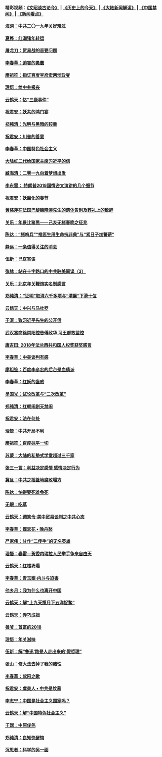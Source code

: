 #### 精彩视频：[《文昭谈古论今》](http://45.76.195.252/wenzhao) | [《历史上的今天》](http://45.76.195.252/today-in-history) | [《大陆新闻解读》](http://45.76.195.252/ntdtv-comedy) | [《中国禁闻》](http://45.76.195.252/ntdtv-news) | [《新闻看点》](http://45.76.195.252/news-insight) 

 #### [海网：中共二〇一九年关好难过](../pages/nsc993/n11041415.md?t=02131421) 

#### [夏桦：红潮猪年转运](../pages/nsc993/n11041337.md?t=02131421) 

#### [屠龙刀：贸易战的首要问题](../pages/nsc993/n11040283.md?t=02131421) 

#### [李春草：迫害的愚蠢](../pages/nsc993/n11036601.md?t=02131421) 

#### [廖祖笙：指证百度李彦宏两涉政变](../pages/nsc993/n11036579.md?t=02131421) 

#### [理悟：给中共报丧](../pages/nsc993/n11036501.md?t=02131421) 

#### [云鹤天：忆“三鹿事件”](../pages/nsc993/n11036466.md?t=02131421) 

#### [祝君安：妖共的鸿门宴](../pages/nsc993/n11035387.md?t=02131421) 

#### [郑纯清：光明与黑暗的较量](../pages/nsc993/n11035337.md?t=02131421) 

#### [祝君安：川普的善意](../pages/nsc993/n11032077.md?t=02131421) 

#### [李春草：中国特色社会主义](../pages/nsc993/n11032132.md?t=02131421) 

#### [大陆红二代给国家主席习近平的信](../pages/nsc993/n11031995.md?t=02131421) 

#### [臧海清：二零一九向着梦想出发](../pages/nsc993/n11031959.md?t=02131421) 

#### [李东雷： 特朗普2019国情咨文演讲的几个细节](../pages/nsc993/n11031943.md?t=02131421) 

#### [祝君安：妖魔化的春节](../pages/nsc993/n11031747.md?t=02131421) 

#### [黄慈萍在法国巴黎魏晓涛先生的遗体告别及葬礼上的致辞](../pages/nsc993/n11031419.md?t=02131421) 

#### [关乐：年景比猪黑——己亥无猪春晚之征兆](../pages/nsc993/n11031494.md?t=02131421) 

#### [陈达：“猪哨兵”“推医生用生命抗非典”与“紧日子加警薪”](../pages/nsc993/n11027746.md?t=02131421) 

#### [静远：一条值得关注的消息](../pages/nsc993/n11024470.md?t=02131421) 

#### [伍新：己亥寄语](../pages/nsc993/n11024543.md?t=02131421) 

#### [张林：站在十字路口的中共驻美间谍（3）](../pages/nsc993/n11023043.md?t=02131421) 

#### [关乐：北京年关鞭炮实名制感言](../pages/nsc993/n11022630.md?t=02131421) 

#### [郑纯清：“证明”取消六千多项与“清廉”下滑十位](../pages/nsc993/n11022638.md?t=02131421) 

#### [云鹤天：中兴与马杜罗](../pages/nsc993/n11022620.md?t=02131421) 

#### [于溟：致习近平先生的公开信](../pages/nsc993/n11022593.md?t=02131421) 

#### [武汉富商徐崇阳控告傅政华 习王都敢监控](../pages/nsc993/n11022212.md?t=02131421) 

#### [唐吉田: 2018年法兰西共和国人权奖获奖感言](../pages/nsc993/n11021537.md?t=02131421) 

#### [李春草：中美谈判有感](../pages/nsc993/n11019776.md?t=02131421) 

#### [廖祖笙：百度李彦宏的后台是血债派](../pages/nsc993/n11019767.md?t=02131421) 

#### [李春草：红妖的蛊惑](../pages/nsc993/n11017095.md?t=02131421) 

#### [吴国光：试论改革与“二次改革”](../pages/nsc993/n11017055.md?t=02131421) 

#### [郑纯清：红朝闹剧天禁闹](../pages/nsc993/n11017030.md?t=02131421) 

#### [祝君安：法在何处](../pages/nsc993/n11017021.md?t=02131421) 

#### [理悟：中共开局不利](../pages/nsc993/n11016938.md?t=02131421) 

#### [廖祖笙：百度抹平一切](../pages/nsc993/n11014925.md?t=02131421) 

#### [苏蒙：大陆的私塾式学堂超过三千家](../pages/nsc993/n11014334.md?t=02131421) 

#### [张三一言：利益决定感情 感情决定行为](../pages/nsc993/n11012463.md?t=02131421) 

#### [冀旦：中共之摇篮地腐败塌方](../pages/nsc993/n11009533.md?t=02131421) 

#### [陈达：怕得要死难免死](../pages/nsc993/n11009520.md?t=02131421) 

#### [无眠：吃草](../pages/nsc993/n11007940.md?t=02131421) 

#### [云鹤天：调笑令‧美中贸易谈判之中共心态](../pages/nsc993/n11007670.md?t=02131421) 

#### [李春草：蝶恋花  •  晚舟愁](../pages/nsc993/n11006605.md?t=02131421) 

#### [严家伟：甘作“二传手”的无名英雄](../pages/nsc993/n11005340.md?t=02131421) 

#### [理悟：春雷—贺委内瑞拉人民举手争来自由天](../pages/nsc993/n11005334.md?t=02131421) 

#### [云鹤天：红楼坍塌](../pages/nsc993/n11005318.md?t=02131421) 

#### [李春草：青玉案·内斗与迫害](../pages/nsc993/n11005306.md?t=02131421) 

#### [他乡月：我为什么也离开中国](../pages/nsc993/n11003553.md?t=02131421) 

#### [云鹤天：解“上九天揽月下五洋捉鳖”](../pages/nsc993/n11000750.md?t=02131421) 

#### [云鹤天：弄巧成拙](../pages/nsc993/n11000722.md?t=02131421) 

#### [兽爷：首富的2018](../pages/nsc993/n11000693.md?t=02131421) 

#### [理悟：年关滋味](../pages/nsc993/n10998847.md?t=02131421) 

#### [伍新：解“鲁迅‘路是人走出来的’假哲理”](../pages/nsc993/n10998777.md?t=02131421) 

#### [张山：修大法去掉了我的赌性](../pages/nsc993/n10997702.md?t=02131421) 

#### [李春草：紫阳之歌](../pages/nsc993/n10997679.md?t=02131421) 

#### [祝君安：虞美人 • 中共是坟墓](../pages/nsc993/n10996090.md?t=02131421) 

#### [李志宁：中国是社会主义国家吗？](../pages/nsc993/n10996097.md?t=02131421) 

#### [云鹤天：解“中国特色社会主义”](../pages/nsc993/n10996043.md?t=02131421) 

#### [千瑞：中原俊伟](../pages/nsc993/n10995401.md?t=02131421) 

#### [郑纯清：良知快醒悔](../pages/nsc993/n10995385.md?t=02131421) 

#### [沉思者：科学的另一面](../pages/nsc993/n10996074.md?t=02131421) 


